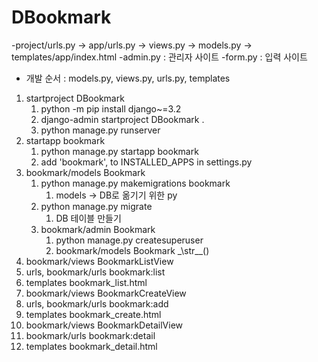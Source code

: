 # DBookmark
-project/urls.py -> app/urls.py -> views.py -> models.py -> templates/app/index.html
-admin.py : 관리자 사이트
-form.py : 입력 사이트
- 개발 순서 : models.py, views.py, urls.py, templates
1. startproject DBookmark
    1. python -m pip install django~=3.2
    2. django-admin startproject DBookmark .
    3. python manage.py runserver
2. startapp bookmark
   1. python manage.py startapp bookmark
   2. add 'bookmark', to INSTALLED_APPS in settings.py
3. bookmark/models Bookmark
   1. python manage.py makemigrations bookmark
      1. models -> DB로 옮기기 위한 py
   2. python manage.py migrate
      1. DB 테이블 만들기
   3. bookmark/admin Bookmark
      1. python manage.py createsuperuser
      2. bookmark/models Bookmark \_\str\_\_()
4. bookmark/views BookmarkListView
5. urls, bookmark/urls bookmark:list
6. templates bookmark_list.html
7. bookmark/views BookmarkCreateView
8. urls, bookmark/urls bookmark:add
9. templates bookmark_create.html
10. bookmark/views BookmarkDetailView
11. bookmark/urls bookmark:detail
12. templates bookmark_detail.html